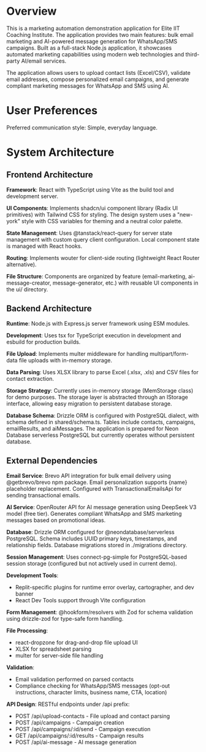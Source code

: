 # Overview

This is a marketing automation demonstration application for Elite IIT Coaching Institute. The application provides two main features: bulk email marketing and AI-powered message generation for WhatsApp/SMS campaigns. Built as a full-stack Node.js application, it showcases automated marketing capabilities using modern web technologies and third-party AI/email services.

The application allows users to upload contact lists (Excel/CSV), validate email addresses, compose personalized email campaigns, and generate compliant marketing messages for WhatsApp and SMS using AI.

# User Preferences

Preferred communication style: Simple, everyday language.

# System Architecture

## Frontend Architecture

**Framework**: React with TypeScript using Vite as the build tool and development server.

**UI Components**: Implements shadcn/ui component library (Radix UI primitives) with Tailwind CSS for styling. The design system uses a "new-york" style with CSS variables for theming and a neutral color palette.

**State Management**: Uses @tanstack/react-query for server state management with custom query client configuration. Local component state is managed with React hooks.

**Routing**: Implements wouter for client-side routing (lightweight React Router alternative).

**File Structure**: Components are organized by feature (email-marketing, ai-message-creator, message-generator, etc.) with reusable UI components in the ui/ directory.

## Backend Architecture

**Runtime**: Node.js with Express.js server framework using ESM modules.

**Development**: Uses tsx for TypeScript execution in development and esbuild for production builds.

**File Upload**: Implements multer middleware for handling multipart/form-data file uploads with in-memory storage.

**Data Parsing**: Uses XLSX library to parse Excel (.xlsx, .xls) and CSV files for contact extraction.

**Storage Strategy**: Currently uses in-memory storage (MemStorage class) for demo purposes. The storage layer is abstracted through an IStorage interface, allowing easy migration to persistent database storage.

**Database Schema**: Drizzle ORM is configured with PostgreSQL dialect, with schema defined in shared/schema.ts. Tables include contacts, campaigns, emailResults, and aiMessages. The application is prepared for Neon Database serverless PostgreSQL but currently operates without persistent database.

## External Dependencies

**Email Service**: Brevo API integration for bulk email delivery using @getbrevo/brevo npm package. Email personalization supports {name} placeholder replacement. Configured with TransactionalEmailsApi for sending transactional emails.

**AI Service**: OpenRouter API for AI message generation using DeepSeek V3 model (free tier). Generates compliant WhatsApp and SMS marketing messages based on promotional ideas.

**Database**: Drizzle ORM configured for @neondatabase/serverless PostgreSQL. Schema includes UUID primary keys, timestamps, and relationship fields. Database migrations stored in ./migrations directory.

**Session Management**: Uses connect-pg-simple for PostgreSQL-based session storage (configured but not actively used in current demo).

**Development Tools**: 
- Replit-specific plugins for runtime error overlay, cartographer, and dev banner
- React Dev Tools support through Vite configuration

**Form Management**: @hookform/resolvers with Zod for schema validation using drizzle-zod for type-safe form handling.

**File Processing**: 
- react-dropzone for drag-and-drop file upload UI
- XLSX for spreadsheet parsing
- multer for server-side file handling

**Validation**: 
- Email validation performed on parsed contacts
- Compliance checking for WhatsApp/SMS messages (opt-out instructions, character limits, business name, CTA, location)

**API Design**: RESTful endpoints under /api prefix:
- POST /api/upload-contacts - File upload and contact parsing
- POST /api/campaigns - Campaign creation
- POST /api/campaigns/:id/send - Campaign execution
- GET /api/campaigns/:id/results - Campaign results
- POST /api/ai-message - AI message generation